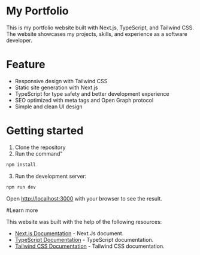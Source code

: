 # My Portfolio

This is my portfolio website built with Next.js, TypeScript, and Tailwind CSS. The website showcases my projects, skills, and experience as a software developer.

# Feature

- Responsive design with Tailwind CSS
- Static site generation with Next.js
- TypeScript for type safety and better development experience
- SEO optimized with meta tags and Open Graph protocol
- Simple and clean UI design


# Getting started
1. Clone the repository
2. Run the command"
```bash
npm install
```
3. Run the development server:

```bash
npm run dev
```

Open [http://localhost:3000](http://localhost:3000) with your browser to see the result.

#Learn more 

This website was built with the help of the following resources:
- [Next.js Documentation](https://nextjs.org/docs) - Next.Js document.
- [TypeScript Documentation](https://www.typescriptlang.org/docs/) - TypeScript documentation.
- [Tailwind CSS Documentation](https://tailwindcss.com/docs) - Tailwind CSS documentation.
